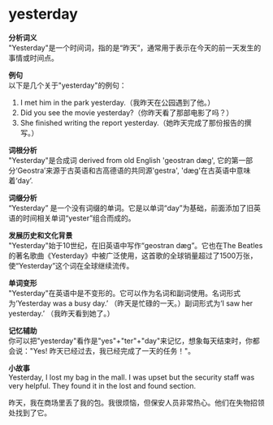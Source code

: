 # yesterday

**分析词义**  
"Yesterday"是一个时间词，指的是“昨天”，通常用于表示在今天的前一天发生的事情或时间点。

  

**例句**  
以下是几个关于"yesterday"的例句：

  

1.  I met him in the park yesterday.（我昨天在公园遇到了他。）
2.  Did you see the movie yesterday?（你昨天看了那部电影了吗？）
3.  She finished writing the report yesterday.（她昨天完成了那份报告的撰写。）

  

**词根分析**  
"Yesterday"是合成词 derived from old English 'geostran dæg', 它的第一部分‘Geostra’来源于古英语和古高德语的共同源'gestra', 'dæg'在古英语中意味着‘day’.

  

**词缀分析**  
“Yesterday” 是一个没有词缀的单词。它是以单词“day”为基础，前面添加了旧英语的时间相关单词“yester”组合而成的。

  

**发展历史和文化背景**  
"Yesterday"始于10世纪，在旧英语中写作“geostran dæg”。它也在The Beatles的著名歌曲《Yesterday》中被广泛使用，这首歌的全球销量超过了1500万张，使“Yesterday”这个词在全球继续流传。

  

**单词变形**  
"Yesterday"在英语中是不变形的。它可以作为名词和副词使用。名词形式为‘Yesterday was a busy day.’ （昨天是忙碌的一天。）副词形式为‘I saw her yesterday.’ （我昨天看到她了。）

  

**记忆辅助**  
你可以把"yesterday"看作是"yes"+"ter"+"day"来记忆，想象每天结束时，你都会说："Yes! 昨天已经过去，我已经完成了一天的任务！"。

  

**小故事**  
Yesterday, I lost my bag in the mall. I was upset but the security staff was very helpful. They found it in the lost and found section.

  

昨天，我在商场里丢了我的包。我很烦恼，但保安人员非常热心。他们在失物招领处找到了它。
